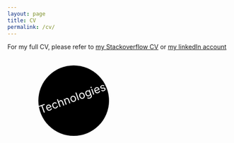 ```yaml
---
layout: page
title: CV
permalink: /cv/
---
```


For my full CV, please refer to <a href="https://stackoverflow.com/story/timcluyts" target="_blank">my Stackoverflow CV</a> or <a href="https://www.linkedin.com/in/tim-cluyts" target="_blank">my linkedIn account</a>

<svg version="1.1"
     baseProfile="full"
     width="300" height="200"
     xmlns="http://www.w3.org/2000/svg">
    <g id="UrTavla">
        <circle cx="150" cy="100" r="80" class="mainNode" id="mainNode"/>
        <text border="1px solid red" x="50%" y="50%" font-size="25" transform="translate(-25 60) rotate(-20)" text-anchor="middle" fill="white">
            <tspan>Technologies</tspan>
        </text>
    </g>
</svg>
